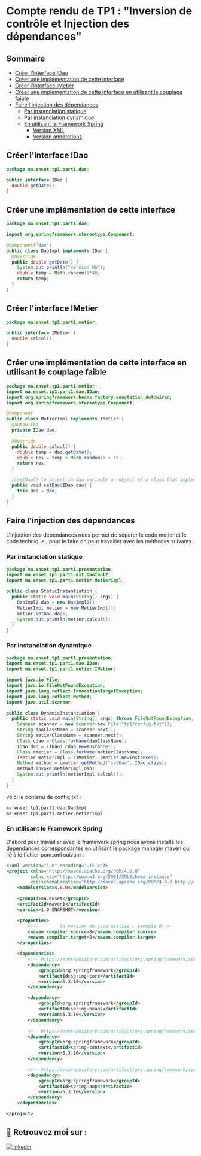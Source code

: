 # Compte rendu de TP1 : "Inversion de contrôle et Injection des dépendances"

## Sommaire

- [Créer l'interface IDao](#Créer-linterface-IDao)
- [Créer une implémentation de cette interface](#créer-une-implémentation-de-cette-interface)
- [Créer l'interface IMetier](#Créer-linterface-IMetier)
- [Créer une implémentation de cette interface en utilisant le couplage faible](#Créer-une-implémentation-de-cette-interface-en-utilisant-le-couplage-faible)
- [Faire l'injection des dépendances](#faire-linjection-des-dépendances) 
  - [Par instanciation statique](#Par-instanciation-statique)
  - [Par instanciation dynamique](#Par-instanciation-dynamique)
  - [En utilisant le Framework Spring](#En-utilisant-le-Framework-Spring)
    - [Version XML](#Version-XML)
    - [Version annotations](#Version-annotations)

## Créer l'interface IDao

```java
package ma.enset.tp1.part1.dao;

public interface IDao {
  double getDate();
}
```

## Créer une implémentation de cette interface

```java
package ma.enset.tp1.part1.dao;

import org.springframework.stereotype.Component;

@Component("dao")
public class DaoImpl implements IDao {
  @Override
  public double getDate() {
    System.out.println("version WS");
    double temp = Math.random()*40;
    return temp;
  }
}
```

## Créer l'interface IMetier

```java
package ma.enset.tp1.part1.metier;

public interface IMetier {
  double calcul();
}
```

## Créer une implémentation de cette interface en utilisant le couplage faible

```java
package ma.enset.tp1.part1.metier;
import ma.enset.tp1.part1.dao.IDao;
import org.springframework.beans.factory.annotation.Autowired;
import org.springframework.stereotype.Component;

@Component
public class MetierImpl implements IMetier {
  @Autowired
  private IDao dao;

  @Override
  public double calcul() {
    double temp = dao.getDate();
    double res = temp + Math.random() + 10;
    return res;
  }

  //setDao() to inject in dao variable an object of a class that implements IDao interface
  public void setDao(IDao dao) {
    this.dao = dao;
  }
}

```

## Faire l'injection des dépendances
L'injection des dépendances nous permet de séparer le code metier et le code technique , pour le faire on peut travailler avec les méthodes suivants :  
### Par instanciation statique
```java
package ma.enset.tp1.part1.presentation;
import ma.enset.tp1.part1.ext.DaoImpl2;
import ma.enset.tp1.part1.metier.MetierImpl;

public class StaticInstantiation {
  public static void main(String[] args) {
    DaoImpl2 dao = new DaoImpl2();
    MetierImpl metier = new MetierImpl();
    metier.setDao(dao);
    System.out.println(metier.calcul());
  }
}

```
### Par instanciation dynamique

```java
package ma.enset.tp1.part1.presentation;
import ma.enset.tp1.part1.dao.IDao;
import ma.enset.tp1.part1.metier.IMetier;

import java.io.File;
import java.io.FileNotFoundException;
import java.lang.reflect.InvocationTargetException;
import java.lang.reflect.Method;
import java.util.Scanner;

public class DynamicInstantiation {
  public static void main(String[] args) throws FileNotFoundException, ClassNotFoundException, InstantiationException, IllegalAccessException, NoSuchMethodException, InvocationTargetException {
    Scanner scanner = new Scanner(new File("tp1/config.txt"));
    String daoClassName = scanner.next();
    String metierClassName = scanner.next();
    Class cdao = Class.forName(daoClassName);
    IDao dao = (IDao) cdao.newInstance();
    Class cmetier = Class.forName(metierClassName);
    IMetier metierImpl = (IMetier) cmetier.newInstance();
    Method method = cmetier.getMethod("setDao", IDao.class);
    method.invoke(metierImpl,dao);
    System.out.println(metierImpl.calcul());
  }
}

```

voici le contenu de config.txt : 

```txt
ma.enset.tp1.part1.dao.DaoImpl
ma.enset.tp1.part1.metier.MetierImpl
```

### En utilisant le Framework Spring

D'abord pour travailler avec le framework spring nous avons installé les dépendances correspondantes en utilisant le package manager maven qui lié à le fichier pom.xml suivant :

```XML
<?xml version="1.0" encoding="UTF-8"?>
<project xmlns="http://maven.apache.org/POM/4.0.0"
         xmlns:xsi="http://www.w3.org/2001/XMLSchema-instance"
         xsi:schemaLocation="http://maven.apache.org/POM/4.0.0 http://maven.apache.org/xsd/maven-4.0.0.xsd">
    <modelVersion>4.0.0</modelVersion>

    <groupId>ma.enset</groupId>
    <artifactId>maven1</artifactId>
    <version>1.0-SNAPSHOT</version>

    <properties>
        <!--        la version de java utilise ; exemple 8-->
        <maven.compiler.source>8</maven.compiler.source>
        <maven.compiler.target>8</maven.compiler.target>
    </properties>

    <dependencies>
        <!-- https://mvnrepository.com/artifact/org.springframework/spring-core -->
        <dependency>
            <groupId>org.springframework</groupId>
            <artifactId>spring-core</artifactId>
            <version>5.3.16</version>
        </dependency>

        <dependency>
            <groupId>org.springframework</groupId>
            <artifactId>spring-beans</artifactId>
            <version>5.3.16</version>
        </dependency>

        <!-- https://mvnrepository.com/artifact/org.springframework/spring-context -->
        <dependency>
            <groupId>org.springframework</groupId>
            <artifactId>spring-context</artifactId>
            <version>5.3.16</version>
        </dependency>

        <!-- https://mvnrepository.com/artifact/org.springframework/spring-aop -->
        <dependency>
            <groupId>org.springframework</groupId>
            <artifactId>spring-aop</artifactId>
            <version>5.3.16</version>
        </dependency>
    </dependencies>

</project>
```

## 🔗 Retrouvez moi sur :
[![linkedin](https://img.shields.io/badge/linkedin-0A66C2?style=for-the-badge&logo=linkedin&logoColor=white)](https://www.linkedin.com/in/chaimae-douhi/)


